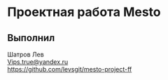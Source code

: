 # Проектная работа Mesto

## Выполнил  
Шатров Лев  
Vips.true@yandex.ru  
https://github.com/levsgit/mesto-project-ff
